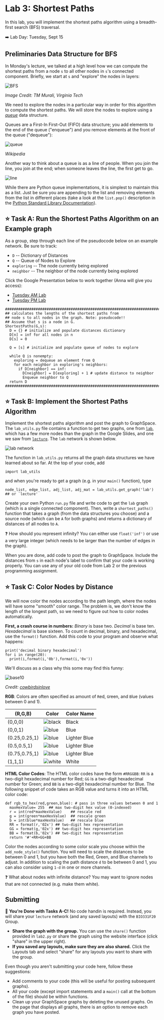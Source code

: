 # Lab 3: Shortest Paths

In this lab, you will implement the shortest paths algorithm using a breadth-first search (BFS) traversal.  

:arrow_right: Lab Day: Tuesday, Sept 15

## Preliminaries Data Structure for BFS

In Monday's lecture, we talked at a high level how we can compute the shortest paths from a node `s` to all other nodes in `s`'s connected component.  Briefly, we start at `s` and "explore" the nodes in layers:

![BFS](figs/BFS.png)

_Image Credit: TM Murali, Virginia Tech_

We need to explore the nodes in a particular way in order for this algorithm to compute the shortest paths.  We will store the nodes to explore using a [_queue_](https://en.wikipedia.org/wiki/Queue_(abstract_data_type)) data structure.

Queues are a First-In First-Out (FIFO) data structure; you add elements to the end of the queue ("enqueue") and you remove elements at the front of the queue ("dequeue"):

![queue](https://upload.wikimedia.org/wikipedia/commons/thumb/5/52/Data_Queue.svg/450px-Data_Queue.svg.png)

_Wikipedia_

Another way to think about a queue is as a line of people.  When you join the line, you join at the end; when someone leaves the line, the first get to go.

![line](figs/line.png)

While there are Python queue implementations, it is simplest to maintain this as a list. Just be sure you are appending to the list and removing elements from the list in different places (take a look at the `list.pop()` description in the [Python Standard Library Documentation](https://docs.python.org/3.8/tutorial/datastructures.html)).

## :star: Task A: Run the Shortest Paths Algorithm on an Example graph

As a group, step through each line of the pseudocode below on an example network. Be sure to track:
- `D` -- Dictionary of Distances
- `Q` -- Queue of Nodes to Explore
- `exploring` -- The node currently being explored
- `neighbor` -- The neighbor of the node currently being explored

Click the Google Presentation below to work together (Anna will give you access):
- [Tuesday AM Lab](https://docs.google.com/presentation/d/18SrS-n_3UzoPFPY2mkmDX5MLJh2bF7uePl4LoMF-IiY/edit?usp=sharing)
- [Tuesday PM Lab](https://docs.google.com/presentation/d/1LN7uDA_Pckv5iTTsY4XHS5b9QhG24RXxgQbPNKN8OcY/edit?usp=sharing)

```
###########################################################################
## calculates the lengths of the shortest paths from
## node s to all nodes in the graph. Note: pseudocode!!
## Assume that s is a node in G.
ShortestPaths(G,s):
  D = {} # initialize and populate distances dictionary
  D[n] = inf for all nodes in n
  D[s] = 0

  Q = [s] # initialize and populate queue of nodes to explore

  while Q is nonempty:
    exploring = dequeue an element from Q
    for each neighbor in exploring's neighbors:
      if D[neighbor] == inf:
        D[neighbor] = D[exploring] + 1 # update distance to neighbor
        Enqueue neighbor to Q
  return D
###########################################################################
```

## :star: Task B: Implement the Shortest Paths Algorithm

Implement the shortest paths algorithm and post the graph to GraphSpace.  The `lab_utils.py` file contains a function to get two graphs, one from [`lab`](http://graphspace.org/graphs/29432?user_layout=13823), which has a few more nodes than the graph in the Google Slides, and one we saw from [`lecture`](http://graphspace.org/graphs/29433).  The `lab` network is shown below.

![lab network](figs/lab-network.png)

The function in `lab_utils.py` returns all the graph data structures we have learned about so far.  At the top of your code, add

```
import lab_utils
```

and when you're ready to get a graph (e.g. in your `main()` function), type

```
node_list, edge_list, adj_list, adj_mat = lab_utils.get_graph('lab') ## or `lecture'
```

Create your own Python `run.py` file and write code to get the `lab` graph (which is a single connected component).  Then, write a `shortest_paths()` function that takes a graph (from the data structures you choose) and a source node (which can be `A` for both graphs) and returns a dictionary of distances of all nodes to `A`.  

:question: How should you represent infinity?  You can either use `float('inf')` or use a very large integer (which needs to be larger than the number of edges in the graph).

When you are done, add code to post the graph to GraphSpace. Include the distances from `s` in each node's label to confirm that your code is working properly.  You can use any of your old code from Lab 2 or the previous programming assignment.

## :star: Task C: Color Nodes by Distance

We will now color the nodes according to the path length, where the nodes will have some "smooth" color range. The problem is, we don't know the length of the longest path, so we need to figure out how to color nodes automatically.  

**First, a crash course in numbers:** _Binary_ is base two. _Decimal_ is base ten. _Hexadecimal_ is base sixteen.  To count in decimal, binary, and hexadecimal, use the `format()` function. Add this code to your program and observe what happens:

```
print('decimal binary hexadecimal')
for i in range(20):
  print(i,format(i,'0b'),format(i,'0x'))
```

We'll discuss as a class why this some may find this funny:

![base10](https://sananab.ca/uploads/17d.png)

_Credit: [cowbirdsinlove](http://cowbirdsinlove.com/)_

**RGB**: Colors are often specified as amount of `R`ed, `G`reen, and `B`lue (values between 0 and 1).

| (R,G,B) | Color | Color Name |
| -- | -- | -- |
| (0,0,0) | ![black](figs/black.png) | Black |
| (0,0,1) | ![blue](figs/blue.png) | Blue |
| (0.25,0.25,1) | ![blue](figs/blue1.png) | Lighter Blue |
| (0.5,0.5,1) | ![blue](figs/blue2.png) | Lighter Blue |
| (0.75,0.75,1) | ![blue](figs/blue3.png) | Lighter Blue |
| (1,1,1) | ![white](figs/white.png) | White |

**HTML Color Codes**: The HTML color codes have the form `#RRGGBB`: `RR` is a two-digit hexadecimal number for Red; `GG` is a two-digit hexadecimal number for Green; and `BB` is a two-digit hexadecimal number for Blue.  The following snippet of code takes an RGB value and turns it into an HTML color code:

```
def rgb_to_hex(red,green,blue): # pass in three values between 0 and 1
  maxHexValue= 255  ## max two-digit hex value (0-indexed)
  r = int(red*maxHexValue)    ## rescale red
  g = int(green*maxHexValue)  ## rescale green
  b = int(blue*maxHexValue)   ## rescale blue
  RR = format(r,'02x') ## two-digit hex representation
  GG = format(g,'02x') ## two-digit hex representation
  BB = format(b,'02x') ## two-digit hex representation
  return '#'+RR+GG+BB
```

Color the nodes according to some color scale you choose within the `add_node_style()` function.  You will need to scale the distances to be between 0 and 1, but you have both the Red, Green, and Blue channels to adjust.  In addition to scaling the path distance `d` to be between 0 and 1, you can also consider using `1-d` in one or more channels.

:question: What about nodes with infinite distance? You may want to ignore nodes that are not connected (e.g. make them white).

## Submitting

:star2: **You're Done with Tasks A-C!**  No code handin is required. Instead, you will share your `lecture` network (and any saved layouts) with the `BIO331F20` Group.  

- **Share the graph with the group.**  You can use the `share()` function provided in `lab2.py` or share the graph using the website interface (click "share" in the upper right).  
- **If you saved any layouts, make sure they are also shared.**  Click the Layouts tab and select "share" for any layouts you want to share with the group.

Even though you aren't submitting your code here, follow these suggestions:
- Add comments to your code (this will be useful for posting subsequent graphs).
- All your code (except import statements and a `main()` call at the bottom of the file) should be within functions.
- Clean up your GraphSpace graphs by deleting the unused graphs.  On the page that displays all graphs, there is an option to remove each graph you have posted.
